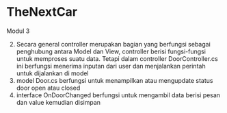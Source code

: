 # TheNextCar
Modul 3


2.  Secara general controller merupakan bagian yang berfungsi sebagai penghubung antara Model dan View, controller berisi fungsi-fungsi untuk memproses suatu data. Tetapi dalam controller DoorController.cs ini berfungsi menerima inputan dari user dan menjalankan perintah untuk dijalankan di model
3. model Door.cs berfungsi untuk menampilkan atau mengupdate status door open atau closed
4. interface OnDoorChanged berfungsi untuk mengambil data berisi pesan dan value kemudian disimpan


